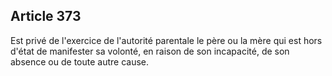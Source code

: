 Article 373
----
Est privé de l'exercice de l'autorité parentale le père ou la mère qui est hors
d'état de manifester sa volonté, en raison de son incapacité, de son absence ou
de toute autre cause.
